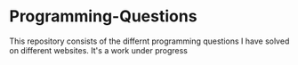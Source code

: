 # Programming-Questions

This repository consists of the differnt programming questions I have solved on different websites. It's a work under progress
